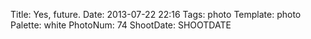 Title: Yes, future.
Date: 2013-07-22 22:16
Tags: photo
Template: photo
Palette: white
PhotoNum: 74
ShootDate: SHOOTDATE
